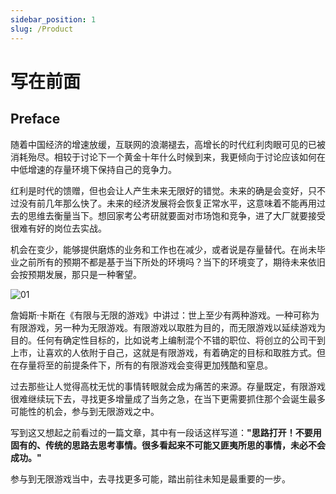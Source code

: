 ```yaml
---
sidebar_position: 1
slug: /Product
---
```


# 写在前面

## Preface

随着中国经济的增速放缓，互联网的浪潮褪去，高增长的时代红利肉眼可见的已被消耗殆尽。相较于讨论下一个黄金十年什么时候到来，我更倾向于讨论应该如何在中低增速的存量环境下保持自己的竞争力。

红利是时代的馈赠，但也会让人产生未来无限好的错觉。未来的确是会变好，只不过没有前几年那么快了。未来的经济发展将会恢复正常水平，这意味着不能再用过去的思维去衡量当下。想回家考公考研就要面对市场饱和竞争，进了大厂就要接受很难有好的岗位去实战。

机会在变少，能够提供磨炼的业务和工作也在减少，或者说是存量替代。在尚未毕业之前所有的预期不都是基于当下所处的环境吗？当下的环境变了，期待未来依旧会按预期发展，那只是一种奢望。

![01](/img/product/intro_images/01.png)

詹姆斯·卡斯在《有限与无限的游戏》中讲过：世上至少有两种游戏。一种可称为有限游戏，另一种为无限游戏。有限游戏以取胜为目的，而无限游戏以延续游戏为目的。任何有确定性目标的，比如说考上编制混个不错的职位、将创立的公司干到上市，让喜欢的人依附于自己，这就是有限游戏，有着确定的目标和取胜方式。但在存量将至的前提条件下，所有的有限游戏会变得更加残酷和窒息。

过去那些让人觉得高枕无忧的事情转眼就会成为痛苦的来源。存量既定，有限游戏很难继续玩下去，寻找更多增量成了当务之急，在当下更需要抓住那个会诞生最多可能性的机会，参与到无限游戏之中。

写到这又想起之前看过的一篇文章，其中有一段话这样写道：**"思路打开！不要用固有的、传统的思路去思考事情。很多看起来不可能又匪夷所思的事情，未必不会成功。"**

参与到无限游戏当中，去寻找更多可能，踏出前往未知是最重要的一步。
